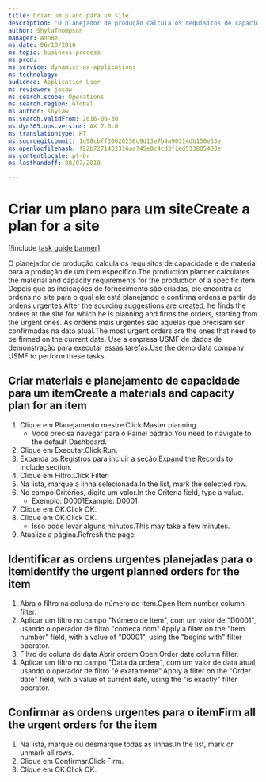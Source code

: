 ```yaml
--- 
title: Criar um plano para um site
description: "O planejador de produção calcula os requisitos de capacidade e de material para a produção de um item específico."
author: ShylaThompson
manager: AnnBe
ms.date: 06/10/2016
ms.topic: business-process
ms.prod: 
ms.service: dynamics-ax-applications
ms.technology: 
audience: Application User
ms.reviewer: josaw
ms.search.scope: Operations
ms.search.region: Global
ms.author: shylaw
ms.search.validFrom: 2016-06-30
ms.dyn365.ops.version: AX 7.0.0
ms.translationtype: HT
ms.sourcegitcommit: 1d98cbff30620256c9d13e7b4a90314db150e33e
ms.openlocfilehash: f22b7271432316aa745e0c4cd3f1ed533805403e
ms.contentlocale: pt-br
ms.lasthandoff: 08/07/2018

---
```

# <a name="create-a-plan-for-a-site"></a><span data-ttu-id="539eb-103">Criar um plano para um site</span><span class="sxs-lookup"><span data-stu-id="539eb-103">Create a plan for a site</span></span>

[!include [task guide banner](../../includes/task-guide-banner.md)]

<span data-ttu-id="539eb-104">O planejador de produção calcula os requisitos de capacidade e de material para a produção de um item específico.</span><span class="sxs-lookup"><span data-stu-id="539eb-104">The production planner calculates the material and capacity requirements for the production of a specific item.</span></span> <span data-ttu-id="539eb-105">Depois que as indicações de fornecimento são criadas, ele encontra as ordens no site para o qual ele está planejando e confirma ordens a partir de ordens urgentes.</span><span class="sxs-lookup"><span data-stu-id="539eb-105">After the sourcing suggestions are created, he finds the orders at the site for which he is planning and firms the orders, starting from the urgent ones.</span></span> <span data-ttu-id="539eb-106">As ordens mais urgentes são aquelas que precisam ser confirmadas na data atual.</span><span class="sxs-lookup"><span data-stu-id="539eb-106">The most urgent orders are the ones that need to be firmed on the current date.</span></span> <span data-ttu-id="539eb-107">Use a empresa USMF de dados de demonstração para executar essas tarefas.</span><span class="sxs-lookup"><span data-stu-id="539eb-107">Use the demo data company USMF to perform these tasks.</span></span>


## <a name="create-a-materials-and-capacity-plan-for-an-item"></a><span data-ttu-id="539eb-108">Criar materiais e planejamento de capacidade para um item</span><span class="sxs-lookup"><span data-stu-id="539eb-108">Create a materials and capacity plan for an item</span></span>
1. <span data-ttu-id="539eb-109">Clique em Planejamento mestre.</span><span class="sxs-lookup"><span data-stu-id="539eb-109">Click Master planning.</span></span>
    * <span data-ttu-id="539eb-110">Você precisa navegar para o Painel padrão.</span><span class="sxs-lookup"><span data-stu-id="539eb-110">You need to navigate to the default Dashboard.</span></span>  
2. <span data-ttu-id="539eb-111">Clique em Executar.</span><span class="sxs-lookup"><span data-stu-id="539eb-111">Click Run.</span></span>
3. <span data-ttu-id="539eb-112">Expanda os Registros para incluir a seção.</span><span class="sxs-lookup"><span data-stu-id="539eb-112">Expand the Records to include section.</span></span>
4. <span data-ttu-id="539eb-113">Clique em Filtro.</span><span class="sxs-lookup"><span data-stu-id="539eb-113">Click Filter.</span></span>
5. <span data-ttu-id="539eb-114">Na lista, marque a linha selecionada.</span><span class="sxs-lookup"><span data-stu-id="539eb-114">In the list, mark the selected row.</span></span>
6. <span data-ttu-id="539eb-115">No campo Critérios, digite um valor.</span><span class="sxs-lookup"><span data-stu-id="539eb-115">In the Criteria field, type a value.</span></span>
    * <span data-ttu-id="539eb-116">Exemplo: D0001</span><span class="sxs-lookup"><span data-stu-id="539eb-116">Example: D0001</span></span>  
7. <span data-ttu-id="539eb-117">Clique em OK.</span><span class="sxs-lookup"><span data-stu-id="539eb-117">Click OK.</span></span>
8. <span data-ttu-id="539eb-118">Clique em OK.</span><span class="sxs-lookup"><span data-stu-id="539eb-118">Click OK.</span></span>
    * <span data-ttu-id="539eb-119">Isso pode levar alguns minutos.</span><span class="sxs-lookup"><span data-stu-id="539eb-119">This may take a few minutes.</span></span>  
9. <span data-ttu-id="539eb-120">Atualize a página.</span><span class="sxs-lookup"><span data-stu-id="539eb-120">Refresh the page.</span></span>

## <a name="identify-the-urgent-planned-orders-for-the-item"></a><span data-ttu-id="539eb-121">Identificar as ordens urgentes planejadas para o item</span><span class="sxs-lookup"><span data-stu-id="539eb-121">Identify the urgent planned orders for the item</span></span>
1. <span data-ttu-id="539eb-122">Abra o filtro na coluna do número do item.</span><span class="sxs-lookup"><span data-stu-id="539eb-122">Open Item number column filter.</span></span>
2. <span data-ttu-id="539eb-123">Aplicar um filtro no campo "Número de item", com um valor de "D0001", usando o operador de filtro "começa com".</span><span class="sxs-lookup"><span data-stu-id="539eb-123">Apply a filter on the "Item number" field, with a value of "D0001", using the "begins with" filter operator.</span></span>
3. <span data-ttu-id="539eb-124">Filtro de coluna de data Abrir ordem.</span><span class="sxs-lookup"><span data-stu-id="539eb-124">Open Order date column filter.</span></span>
4. <span data-ttu-id="539eb-125">Aplicar um filtro no campo "Data da ordem", com um valor de data atual, usando o operador de filtro "é exatamente".</span><span class="sxs-lookup"><span data-stu-id="539eb-125">Apply a filter on the "Order date" field, with a value of current date, using the "is exactly" filter operator.</span></span>

## <a name="firm-all-the-urgent-orders-for-the-item"></a><span data-ttu-id="539eb-126">Confirmar as ordens urgentes para o item</span><span class="sxs-lookup"><span data-stu-id="539eb-126">Firm all the urgent orders for the item</span></span>
1. <span data-ttu-id="539eb-127">Na lista, marque ou desmarque todas as linhas.</span><span class="sxs-lookup"><span data-stu-id="539eb-127">In the list, mark or unmark all rows.</span></span>
2. <span data-ttu-id="539eb-128">Clique em Confirmar.</span><span class="sxs-lookup"><span data-stu-id="539eb-128">Click Firm.</span></span>
3. <span data-ttu-id="539eb-129">Clique em OK.</span><span class="sxs-lookup"><span data-stu-id="539eb-129">Click OK.</span></span>



